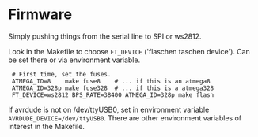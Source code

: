 Firmware
========

Simply pushing things from the serial line to SPI or ws2812.

Look in the Makefile to choose `FT_DEVICE` ('flaschen taschen device'). Can be set there
or via environment variable.

```
 # First time, set the fuses.
 ATMEGA_ID=8    make fuse8    # ... if this is an atmega8
 ATMEGA_ID=328p make fuse328  # ... if this is a atmega328
 FT_DEVICE=ws2812 BPS_RATE=38400 ATMEGA_ID=328p make flash
```

If avrdude is not on /dev/ttyUSB0, set in environment variable `AVRDUDE_DEVICE=/dev/ttyUSB0`. There are other environment variables of interest in the Makefile.
